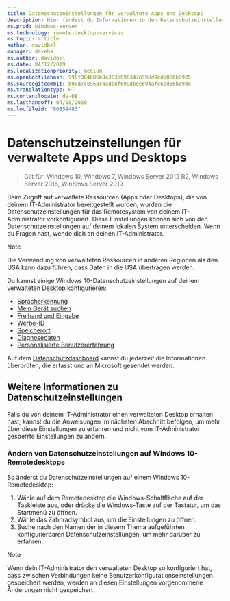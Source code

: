 ```yaml
---
title: Datenschutzeinstellungen für verwaltete Apps und Desktops
description: Hier findest du Informationen zu den Datenschutzeinstellungen des Remotesystems bei Verwendung von verwalteten Apps und Desktops.
ms.prod: windows-server
ms.technology: remote-desktop-services
ms.topic: article
author: davidbel
manager: daveba
ms.author: davidbel
ms.date: 04/12/2019
ms.localizationpriority: medium
ms.openlocfilehash: 996f084b86b0a363b0903476598d9edb086b9985
ms.sourcegitcommit: b00d7c8968c4adc8f699dbee694afe6ed36bc9de
ms.translationtype: HT
ms.contentlocale: de-DE
ms.lasthandoff: 04/08/2020
ms.locfileid: "80859483"
---
```

# <a name="privacy-settings-for-managed-apps-and-desktops"></a>Datenschutzeinstellungen für verwaltete Apps und Desktops

>Gilt für: Windows 10, Windows 7, Windows Server 2012 R2, Windows Server 2016, Windows Server 2019

Beim Zugriff auf verwaltete Ressourcen (Apps oder Desktops), die von deinem IT-Administrator bereitgestellt wurden, wurden die Datenschutzeinstellungen für das Remotesystem von deinem IT-Administrator vorkonfiguriert. Diese Einstellungen können sich von den Datenschutzeinstellungen auf deinem lokalen System unterscheiden. Wenn du Fragen hast, wende dich an deinen IT-Administrator.

>[!NOTE]
>Die Verwendung von verwalteten Ressourcen in anderen Regionen als den USA kann dazu führen, dass Daten in die USA übertragen werden.

Du kannst einige Windows 10-Datenschutzeinstellungen auf deinem verwalteten Desktop konfigurieren:

- [Spracherkennung](https://go.microsoft.com/fwlink/?linkid=874646)
- [Mein Gerät suchen](https://go.microsoft.com/fwlink/?linkid=533063)
- [Freihand und Eingabe](https://go.microsoft.com/fwlink/?linkid=874646)
- [Werbe-ID](https://go.microsoft.com/fwlink/?linkid=838419)
- [Speicherort](https://go.microsoft.com/fwlink/?linkid=529987)
- [Diagnosedaten](https://go.microsoft.com/fwlink/?linkid=614828)
- [Personalisierte Benutzererfahrung](https://go.microsoft.com/fwlink/?linkid=614828)

Auf dem [Datenschutzdashboard](https://go.microsoft.com/fwlink/?linkid=864206) kannst du jederzeit die Informationen überprüfen, die erfasst und an Microsoft gesendet werden.

## <a name="learn-more-about-privacy-settings"></a>Weitere Informationen zu Datenschutzeinstellungen

Falls du von deinem IT-Administrator einen verwalteten Desktop erhalten hast, kannst du die Anweisungen im nächsten Abschnitt befolgen, um mehr über diese Einstellungen zu erfahren und nicht vom IT-Administrator gesperrte Einstellungen zu ändern.

### <a name="how-to-change-privacy-settings-in-windows-10-remote-desktops"></a>Ändern von Datenschutzeinstellungen auf Windows 10-Remotedesktops

So änderst du Datenschutzeinstellungen auf einem Windows 10-Remotedesktop:

1. Wähle auf dem Remotedesktop die Windows-Schaltfläche auf der Taskleiste aus, oder drücke die Windows-Taste auf der Tastatur, um das Startmenü zu öffnen.
2. Wähle das Zahnradsymbol aus, um die Einstellungen zu öffnen.
3. Suche nach den Namen der in diesem Thema aufgeführten konfigurierbaren Datenschutzeinstellungen, um mehr darüber zu erfahren.

>[!NOTE]
> Wenn dein IT-Administrator den verwalteten Desktop so konfiguriert hat, dass zwischen Verbindungen keine Benutzerkonfigurationseinstellungen gespeichert werden, werden an diesen Einstellungen vorgenommene Änderungen nicht gespeichert.
